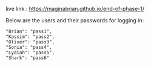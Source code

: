 live link :  https://maginabrian.github.io/end-of-phase-1/

 Below are the users and their passwords for logging in:
 
    "Brian": "pass1",
    "Kassim": "pass2",
    "Oliver": "pass3",
    "Sonia": "pass4",
    "Lydiah": "pass5",
    "Shark": "pass6"